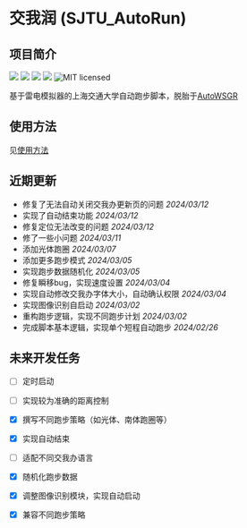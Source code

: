 # 交我润 (SJTU_AutoRun)

## 项目简介

![](https://img.shields.io/github/repo-size/cwlm/SJTU_AutoRun) ![](https://img.shields.io/pypi/v/sjtuautorun) ![](https://img.shields.io/pypi/dm/sjtuautorun) ![](https://img.shields.io/github/issues/cwlm/SJTU_AutoRun) ![MIT licensed](https://img.shields.io/badge/license-MIT-brightgreen.svg)

基于雷电模拟器的上海交通大学自动跑步脚本，脱胎于[AutoWSGR](https://github.com/huan-yp/Auto-WSGR)

## 使用方法

见[使用方法](documents/使用方法.md)

## 近期更新

- 修复了无法自动关闭交我办更新页的问题 *2024/03/12*
- 实现了自动结束功能 *2024/03/12*
- 修复定位无法改变的问题 *2024/03/12*
- 修了一些小问题 *2024/03/11*
- 添加光体跑圈 *2024/03/07*
- 添加更多跑步模式 *2024/03/05*
- 实现跑步数据随机化 *2024/03/05*
- 修复瞬移bug，实现速度设置 *2024/03/04*
- 实现自动修改交我办字体大小，自动确认权限 *2024/03/04*
- 实现图像识别自启动 *2024/03/02*
- 重构跑步逻辑，实现不同跑步计划 *2024/03/02*
- 完成脚本基本逻辑，实现单个短程自动跑步 *2024/02/26*

## 未来开发任务

- [ ] 定时启动
- [ ] 实现较为准确的距离控制
- [x] 撰写不同跑步策略（如光体、南体跑圈等）
- [x] 实现自动结束
- [ ] 适配不同交我办语言
- [x] 随机化跑步数据
- [x] 调整图像识别模块，实现自动启动
- [x] 兼容不同跑步策略

